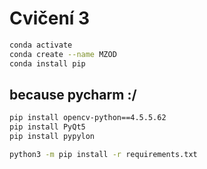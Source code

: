 # Cvičení 3

```bash
conda activate
conda create --name MZOD
conda install pip
```

## because pycharm :/ 
```bash
pip install opencv-python==4.5.5.62
pip install PyQt5
pip install pypylon
```

```bash
python3 -m pip install -r requirements.txt 
```

